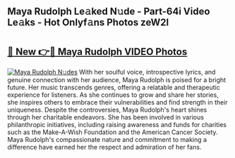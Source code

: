 ## Maya Rudolph Le𝚊ked N𝚞de - Part-64i Video Le𝚊ks - Hot Onlyf𝚊ns Photos zeW2l

# <h2><a href="http://ab51912.deff.icu/?id=Maya+Rudolph">🔗 New 👉🔴 Maya Rudolph VIDEO Photos</a></h2>

[![Maya Rudolph N𝚞des](https://i.imgur.com/rIISA9y.gif)](http://ab51912.deff.icu/?id=Maya+Rudolph)
With her soulful voice, introspective lyrics, and genuine connection with her audience, Maya Rudolph is poised for a bright future. Her music transcends genres, offering a relatable and therapeutic experience for listeners. As she continues to grow and share her stories, she inspires others to embrace their vulnerabilities and find strength in their uniqueness. Despite the controversies, Maya Rudolph's heart shines through her charitable endeavors. She has been involved in various philanthropic initiatives, including raising awareness and funds for charities such as the Make-A-Wish Foundation and the American Cancer Society. Maya Rudolph's compassionate nature and commitment to making a difference have earned her the respect and admiration of her fans.
